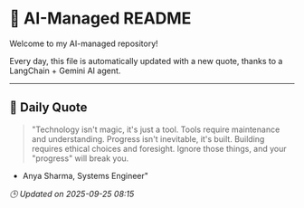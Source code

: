 # 🧠 AI-Managed README

Welcome to my AI-managed repository!

Every day, this file is automatically updated with a new quote, thanks to a LangChain + Gemini AI agent.

---

## 📅 Daily Quote

> "Technology isn't magic, it's just a tool.
Tools require maintenance and understanding.
Progress isn't inevitable, it's built.
Building requires ethical choices and foresight.
Ignore those things, and your "progress" will break you.

- Anya Sharma, Systems Engineer"

*🕒 Updated on 2025-09-25 08:15*